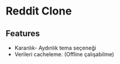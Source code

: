 # Reddit Clone


## Features
- Karanlık- Aydınlık tema seçeneği
- Verileri cacheleme. (Offline çalışabilme)





